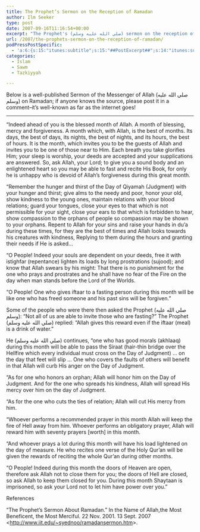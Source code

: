 ```yaml
---
title: The Prophet’s Sermon on the Reception of Ramadan
author: Ilm Seeker
type: post
date: 2007-09-16T11:16:54+00:00
excerpt: "The Prophet's (صلي الله عليه وسلم) sermon on the reception of Ramadan: have akhlaaq, feed the needy and orphans, honour the ties, pray the extra prayers, and ask Allah to keep the doors of Heaven open, the doors of Hell closed, and protect you from Shaytaan."
url: /2007/the-prophets-sermon-on-the-reception-of-ramadan/
podPressPostSpecific:
  - 'a:6:{s:15:"itunes:subtitle";s:15:"##PostExcerpt##";s:14:"itunes:summary";s:15:"##PostExcerpt##";s:15:"itunes:keywords";s:17:"##WordPressCats##";s:13:"itunes:author";s:10:"##Global##";s:15:"itunes:explicit";s:7:"Default";s:12:"itunes:block";s:7:"Default";}'
categories:
  - Islam
  - Sawm
  - Tazkiyyah

---
```

Below is a well-published Sermon of the Messenger of Allah (صلي الله عليه وسلم) on Ramadan; if anyone knows the source, please post it in a comment&#8211;it&#8217;s well-known as far as the internet goes!

<div>
  <hr />
</div>

&#8220;Indeed ahead of you is the blessed month of Allah. A month of blessing, mercy and forgiveness. A month which, with Allah, is the best of months. Its days, the best of days, its nights, the best of nights, and its hours, the best of hours. It is the month, which invites you to be the guests of Allah and invites you to be one of those near to Him. Each breath you take glorifies Him; your sleep is worship, your deeds are accepted and your supplications are answered. So, ask Allah, your Lord; to give you a sound body and an enlightened heart so you may be able to fast and recite His Book, for only he is unhappy who is devoid of Allah&#8217;s forgiveness during this great month.

&#8220;Remember the hunger and thirst of the Day of Qiyamah (Judgment) with your hunger and thirst; give alms to the needy and poor, honor your old, show kindness to the young ones, maintain relations with your blood relations; guard your tongues, close your eyes to that which is not permissible for your sight, close your ears to that which is forbidden to hear, show compassion to the orphans of people so compassion may be shown to your orphans. Repent to Allah for your sins and raise your hands in du&#8217;a during these times, for they are the best of times and Allah looks towards his creatures with kindness, Replying to them during the hours and granting their needs if He is asked&#8230;

&#8220;O People! Indeed your souls are dependent on your deeds, free it with istighfar (repentance) lighten its loads by long prostrations (sujood); and know that Allah swears by his might: That there is no punishment for the one who prays and prostrates and he shall have no fear of the Fire on the day when man stands before the Lord of the Worlds.

&#8220;O People! One who gives iftaar to a fasting person during this month will be like one who has freed someone and his past sins will be forgiven.&#8221;

Some of the people who were there then asked the Prophet (صلي الله عليه وسلم): &#8220;Not all of us are able to invite those who are fasting?&#8221; The Prophet (صلي الله عليه وسلم) replied: &#8220;Allah gives this reward even if the iftaar (meal) is a drink of water.&#8221;

He (صلي الله عليه وسلم) continues, &#8220;one who has good morals (akhlaaq) during this month will be able to pass the Siraat (hair-thin bridge over the Hellfire which every individual must cross on the Day of Judgment) &#8230; on the day that feet will slip &#8230; One who covers the faults of others will benefit in that Allah will curb His anger on the Day of Judgment.

&#8220;As for one who honors an orphan; Allah will honor him on the Day of Judgment. And for the one who spreads his kindness, Allah will spread His mercy over him on the day of Judgment.

&#8220;As for the one who cuts the ties of relation; Allah will cut His mercy from him.

&#8220;Whoever performs a recommended prayer in this month Allah will keep the fire of Hell away from him. Whoever performs an obligatory prayer, Allah will reward him with seventy prayers [worth] in this month.

&#8220;And whoever prays a lot during this month will have his load lightened on the day of measure. He who recites one verse of the Holy Qur’an will be given the rewards of reciting the whole Qur&#8217;an during other months.

&#8220;O People! Indeed during this month the doors of Heaven are open, therefore ask Allah not to close them for you; the doors of Hell are closed, so ask Allah to keep them closed for you. During this month Shaytaan is imprisoned, so ask your Lord not to let him have power over you.&#8221;

<div id="referencesTitle">
  References
</div>

<p class="reference">
  &#8220;The Prophet&#8217;s Sermon About Ramadan.&#8221; In the Name of Allah,the Most Beneficent, the Most Merciful. 22 Nov. 2001. 13 Sept. 2007 <<a href="http://www.iit.edu/~syednoo/ramadansermon.htm">http://www.iit.edu/~syednoo/ramadansermon.htm</a>>.
</p>
